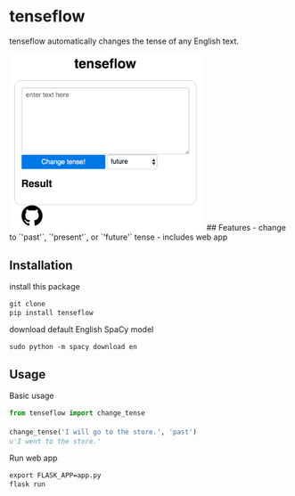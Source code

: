 # tenseflow
tenseflow automatically changes the tense of any English text.

<img src="static/screenshot.png" width="350">
## Features
- change to `'past'`, `'present'`, or `'future'` tense
- includes web app


## Installation
install this package
```
git clone 
pip install tenseflow
```
download default English SpaCy model
```
sudo python -m spacy download en
```


## Usage
Basic usage
```python
from tenseflow import change_tense

change_tense('I will go to the store.', 'past')
u'I went to the store.'
```

Run web app
```
export FLASK_APP=app.py
flask run
```